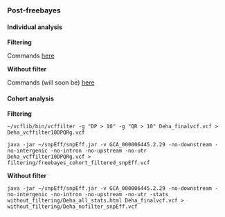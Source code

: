 ### Post-freebayes

#### Individual analysis 

**Filtering**

Commands [here](https://github.com/The-Bioinformatics-Group/Debaryomyces_hansenii/blob/master/Work_files/Only_Debaryomyceshansenii/Variant_calling/post_freebayes/vcffilter_and_snpEff_individualfreebayes.sh)

**Without filter**

Commands (will soon be) [here]()

#### Cohort analysis

**Filtering**

```
~/vcflib/bin/vcffilter -g "DP > 10" -g "QR > 10" Deha_finalvcf.vcf > Deha_vcffilter10DPQRg.vcf

java -jar ~/snpEff/snpEff.jar -v GCA_000006445.2.29 -no-downstream -no-intergenic -no-intron -no-upstream -no-utr Deha_vcffilter10DPQRg.vcf > filtering/freebayes_cohort_filtered_snpEff.vcf
```

**Without filter**

```
java -jar ~/snpEff/snpEff.jar -v GCA_000006445.2.29 -no-downstream -no-intergenic -no-intron -no-upstream -no-utr -stats without_filtering/Deha_all_stats.html Deha_finalvcf.vcf > without_filtering/Deha_nofilter_snpEff.vcf
```
